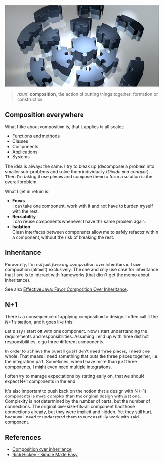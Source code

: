 ---
---

![](../img/puzzle-1713170_1280.jpg)

> *noun*: **composition**, the action of putting things together; formation or construction.

## Composition everywhere

What I like about composition is, that it applies to all scales:

* Functions and methods
* Classes
* Components
* Applications
* Systems

The idea is always the same.
I try to break up (decompose) a problem into smaller sub-problems and solve them individually (*Divide and conquer*).
Then I'm taking those pieces and compose them to form a solution to the overall problem.

What I get in return is:

* **Focus**  
  I can take one component, work with it and not have to burden myself with the rest.
* **Reusability**  
  I can reuse components whenever I have the same problem again.
* **Isolation**  
  Clean interfaces between components allow me to safely refactor within a component, without the risk of breaking the
  rest.

## Inheritance

Personally, I'm not just *favoring* composition over inheritance.
I use composition (almost) exclusively.
The one and only use case for inheritance that I see is to interact with frameworks (that didn't get the memo about inheritance).

See also [Effective Java: Favor Composition Over Inheritance](https://dev.to/kylec32/effective-java-tuesday-favor-composition-over-inheritance-4ph5).

## N+1

There is a consequence of applying composition to design.
I often call it the *N+1* situation, and it goes like this:

Let's say I start off with one component.
Now I start understanding the requirements and responsibilities.
Assuming I end up with three distinct responsibilities, ergo three different components.

In order to achieve the overall goal I don't need three pieces, I need one whole.
That means I need something that puts the three pieces together, i.e. the integration part.
Sometimes, when I have more than just three components, I might even need multiple integrations.

I often try to manage expectations by stating early on, that we should expect N+1 components in the end.

It's also important to push back on the notion that a design with N (+1) components is more complex than the original design with just one.
Complexity is not determined by the number of parts, but the number of connections.
The original one-size-fits-all component had those connections already, but they were implicit and hidden.
Yet they still hurt, because I need to understand them to successfully work with said component.

## References

* [Composition over inheritance](https://en.wikipedia.org/wiki/Composition_over_inheritance)
* [Rich Hickey - Simple Made Easy](https://www.youtube.com/watch?v=oytL881p-nQ)
